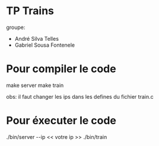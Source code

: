 # TP Trains
groupe:
 - André Silva Telles
 - Gabriel Sousa Fontenele
 
# Pour compiler le code
make server
make train

obs: il faut changer les ips dans les defines du fichier train.c
 
# Pour éxecuter le code

./bin/server --ip << votre ip >>
./bin/train
